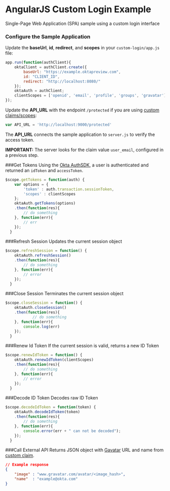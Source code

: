 # AngularJS Custom Login Example
Single-Page Web Application (SPA) sample using a custom login interface

### Configure the Sample Application
Update the **baseUrl**, **id**, **redirect**, and **scopes** in your `custom-login/app.js` file:
```javascript
app.run(function(authClient){
	oktaClient = authClient.create({
		baseUrl: "https://example.oktapreview.com",
		id: "CLIENT_ID",
		redirect: "http://localhost:8080/"
	});
	oktaAuth = authClient;
	clientScopes = ['openid', 'email', 'profile', 'groups', 'gravatar'];
});
```

Update the **API_URL** with the endpoint `/protected` if you are using [custom claims/scopes](http://openid.net/specs/openid-connect-core-1_0.html#AdditionalClaims):
```javascript
var API_URL = 'http://localhost:9000/protected'
```
The **API_URL** connects the sample application to `server.js` to verify the access token.

**IMPORTANT:** The server looks for the claim value `user_email`, configured in a previous step.

###Get Tokens
Using the [Okta AuthSDK](http://developer.okta.com/docs/guides/okta_auth_sdk), a user is authenticated and returned an `idToken` and `accessToken`.

```javascript
$scope.getTokens = function(auth) {
	var options = {
		'token' : auth.transaction.sessionToken,
		'scopes' : clientScopes
	};
	oktaAuth.getTokens(options)
	.then(function(res){
		// do something
	}, function(err){
		// err
	});
  }
```
###Refresh Session
Updates the current session object

```javascript
$scope.refreshSession = function() {
	oktaAuth.refreshSession()
	.then(function(res){
		// do something
	}, function(err){
		// error
	});
  }
```

###Close Session
Terminates the current session object

```javascript
$scope.closeSession = function() {
	oktaAuth.closeSession()
	.then(function(res){
			// do something
	}, function(err){
	  	console.log(err)
	});
  }
```

###Renew Id Token
If the current session is valid, returns a new ID Token

```javascript
$scope.renewIdToken = function() {
    oktaAuth.renewIdToken(clientScopes)
	.then(function(res){
		// do something
	}, function(err){
		// error
	});
  }
```

###Decode ID Token
Decodes raw ID Token

```javascript
$scope.decodeIdToken = function(token) {
	oktaAuth.decodeIdToken(token)
	.then(function(res){
	  	// do something
	}, function(err){
	  	console.error(err + " can not be decoded");
	});
  }

```

###Call External API
Returns JSON object with [Gavatar](https://en.gravatar.com/site/implement/) URL and name from [custom claim](http://openid.net/specs/openid-connect-core-1_0.html#AdditionalClaims).
```json
// Example response
{
	"image" : "www.gravatar.com/avatar/<image_hash>",
	"name" 	: "example@okta.com"
}
```


